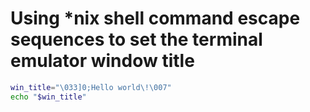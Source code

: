 # Using \*nix shell command escape sequences to set the terminal emulator window title

```sh
win_title="\033]0;Hello world\!\007"
echo "$win_title"
```
